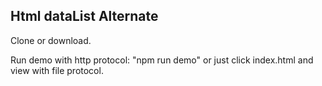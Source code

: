 ## Html dataList Alternate

Clone or download.

Run demo with http protocol: "npm run demo"
or just click index.html and view with file protocol.
